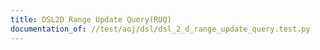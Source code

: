 ```yaml
---
title: DSL2D Range Update Query(RUQ)
documentation_of: //test/aoj/dsl/dsl_2_d_range_update_query.test.py
---
```


